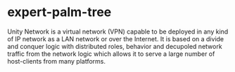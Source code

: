 # expert-palm-tree
Unity Network is a virtual network (VPN) capable to be deployed in any kind of IP network as a LAN network or over the Internet. It is based on a divide and conquer logic with distributed roles, behavior and decupoled network traffic from the network logic which allows it to serve a large number of host-clients from many platforms.
